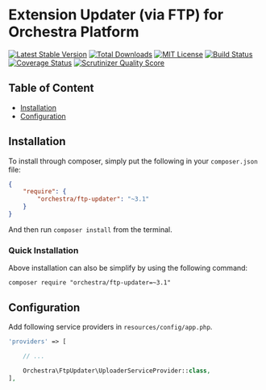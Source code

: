 Extension Updater (via FTP) for Orchestra Platform
==============

[![Latest Stable Version](https://img.shields.io/github/release/orchestral/ftp-updater.svg?style=flat-square)](https://packagist.org/packages/orchestra/ftp-updater)
[![Total Downloads](https://img.shields.io/packagist/dt/orchestra/ftp-updater.svg?style=flat-square)](https://packagist.org/packages/orchestra/ftp-updater)
[![MIT License](https://img.shields.io/packagist/l/orchestra/ftp-updater.svg?style=flat-square)](https://packagist.org/packages/orchestra/ftp-updater)
[![Build Status](https://img.shields.io/travis/orchestral/ftp-updater/master.svg?style=flat-square)](https://travis-ci.org/orchestral/ftp-updater)
[![Coverage Status](https://img.shields.io/coveralls/orchestral/ftp-updater/master.svg?style=flat-square)](https://coveralls.io/r/orchestral/ftp-updater?branch=master)
[![Scrutinizer Quality Score](https://img.shields.io/scrutinizer/g/orchestral/ftp-updater/master.svg?style=flat-square)](https://scrutinizer-ci.com/g/orchestral/ftp-updater/)

## Table of Content

* [Installation](#installation)
* [Configuration](#configuration)

## Installation

To install through composer, simply put the following in your `composer.json` file:

```json
{
    "require": {
        "orchestra/ftp-updater": "~3.1"
    }
}
```

And then run `composer install` from the terminal.

### Quick Installation

Above installation can also be simplify by using the following command:

    composer require "orchestra/ftp-updater=~3.1"

## Configuration

Add following service providers in `resources/config/app.php`.

```php
'providers' => [

    // ...

    Orchestra\FtpUpdater\UploaderServiceProvider::class,
],
```
